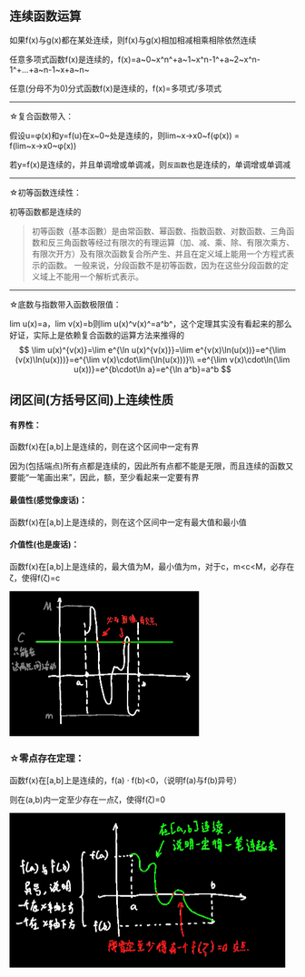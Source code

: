 ## 连续函数运算

如果f(x)与g(x)都在某处连续，则f(x)与g(x)相加相减相乘相除依然连续

任意多项式函数f(x)是连续的，f(x)=a~0~x^n^+a~1~x^n-1^+a~2~x^n-1^+...+a~n-1~x+a~n~

任意(分母不为0)分式函数f(x)是连续的，f(x)=多项式/多项式

------

☆复合函数带入：

假设u=φ(x)和y=f(u)在x~0~处是连续的，则lim~x→x0~f(φ(x)) = f(lim~x→x0~φ(x))

若y=f(x)是连续的，并且单调增或单调减，则`反函数`也是连续的，单调增或单调减

------

☆初等函数连续性：

初等函数都是连续的

> 初等函数（基本函數）是由常函数、幂函数、指数函数、对数函数、三角函数和反三角函数等经过有限次的有理运算（加、减、乘、除、有限次乘方、有限次开方）及有限次函数复合所产生、并且在定义域上能用一个方程式表示的函数。 一般来说，分段函数不是初等函数，因为在这些分段函数的定义域上不能用一个解析式表示。

------

☆底数与指数带入函数极限值：

lim u(x)=a，lim v(x)=b则lim u(x)^v(x)^=a^b^，这个定理其实没有看起来的那么好证，实际上是依赖复合函数的运算方法来推得的
$$
\lim u(x)^{v(x)}=\lim e^{\ln u(x)^{v(x)}}=\lim e^{v(x)\ln(u(x))}=e^{\lim (v(x)\ln(u(x)))}=e^{\lim v(x)\cdot\lim(\ln(u(x)))}\\
=e^{\lim v(x)\cdot\ln(\lim u(x))}=e^{b\cdot\ln a}=e^{\ln a^b}=a^b
$$


## 闭区间(方括号区间)上连续性质

#### 有界性：

函数f(x)在[a,b]上是连续的，则在这个区间中一定有界

因为(包括端点)所有点都是连续的，因此所有点都不能是无限，而且连续的函数又要能“一笔画出来”，因此，额，至少看起来一定要有界

#### 最值性(感觉像废话)：

函数f(x)在[a,b]上是连续的，则在这个区间中一定有最大值和最小值

#### 介值性(也是废话)：

函数f(x)在[a,b]上是连续的，最大值为M，最小值为m，对于c，m<c<M，必存在ζ，使得f(ζ)=c

<div align=left><img src="assets/image-20220520221227160.png" alt="image-20220520221227160" style="zoom:50%;" /></div>

### ☆零点存在定理：

函数f(x)在[a,b]上是连续的，f(a) · f(b)<0，（说明f(a)与f(b)异号）

则在(a,b)内一定至少存在一点ζ，使得f(ζ)=0

<div align=left><img src="assets/image-20220520224446384.png" alt="image-20220520224446384" style="zoom:50%;" /></div>


